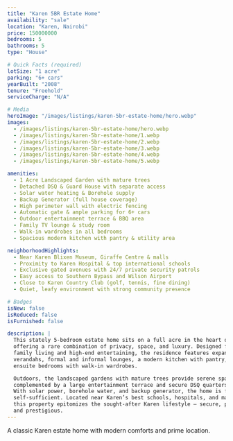 ```yaml
---
title: "Karen 5BR Estate Home"
availability: "sale"
location: "Karen, Nairobi"
price: 150000000
bedrooms: 5
bathrooms: 5
type: "House"

# Quick Facts (required)
lotSize: "1 acre"
parking: "6+ cars"
yearBuilt: "2008"
tenure: "Freehold"
serviceCharge: "N/A"

# Media
heroImage: "/images/listings/karen-5br-estate-home/hero.webp"
images:
  - /images/listings/karen-5br-estate-home/hero.webp
  - /images/listings/karen-5br-estate-home/1.webp
  - /images/listings/karen-5br-estate-home/2.webp
  - /images/listings/karen-5br-estate-home/3.webp
  - /images/listings/karen-5br-estate-home/4.webp
  - /images/listings/karen-5br-estate-home/5.webp

amenities:
  - 1 Acre Landscaped Garden with mature trees
  - Detached DSQ & Guard House with separate access
  - Solar water heating & Borehole supply
  - Backup Generator (full house coverage)
  - High perimeter wall with electric fencing
  - Automatic gate & ample parking for 6+ cars
  - Outdoor entertainment terrace & BBQ area
  - Family TV lounge & study room
  - Walk-in wardrobes in all bedrooms
  - Spacious modern kitchen with pantry & utility area

neighborhoodHighlights:
  - Near Karen Blixen Museum, Giraffe Centre & malls
  - Proximity to Karen Hospital & top international schools
  - Exclusive gated avenues with 24/7 private security patrols
  - Easy access to Southern Bypass and Wilson Airport
  - Close to Karen Country Club (golf, tennis, fine dining)
  - Quiet, leafy environment with strong community presence

# Badges
isNew: false
isReduced: false
isFurnished: false

description: |
  This stately 5-bedroom estate home sits on a full acre in the heart of Karen, 
  offering a rare combination of privacy, space, and luxury. Designed for 
  family living and high-end entertaining, the residence features expansive 
  verandahs, formal and informal lounges, a modern kitchen with pantry, and 
  ensuite bedrooms with walk-in wardrobes.  

  Outdoors, the landscaped gardens with mature trees provide serene spaces, 
  complemented by a large entertainment terrace and secure DSQ quarters. 
  With solar power, borehole water, and backup generator, the home is fully 
  self-sufficient. Located near Karen’s best schools, hospitals, and malls, 
  this property epitomizes the sought-after Karen lifestyle — secure, private, 
  and prestigious.
---
```

A classic Karen estate home with modern comforts and prime location.
